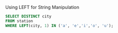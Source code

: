 Using LEFT for String Manipulation

```sql
SELECT DISTINCT city
FROM station
WHERE LEFT(city, 1) IN ('a', 'e','i','o', 'u');
```
